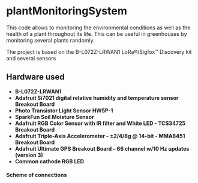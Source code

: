 # plantMonitoringSystem

This code allows to monitoring the environmental conditions as well as the health of a plant throughout its life. This can be useful in greenhouses by monitoring several plants randomly.

The project is based on the B-L072Z-LRWAN1 LoRa®/Sigfox™ Discovery kit and several sensors

## Hardware used
- **B-L072Z-LRWAN1** 
- **Adafruit Si7021 digital relative humidity and temperature sensor Breakout Board**
- **Photo Transistor Light Sensor HW5P-1** 
- **SparkFun Soil Moisture Sensor**
- **Adafruit RGB Color Sensor with IR filter and White LED - TCS34725 Breakout Board**
- **Adafruit Triple-Axis Accelerometer - ±2/4/8g @ 14-bit - MMA8451 Breakout Board**
- **Adafruit Ultimate GPS Breakout Board – 66 channel w/10 Hz updates (version 3)**
- **Common cathode RGB LED**

#### Scheme of connections

[](scheme.png)

